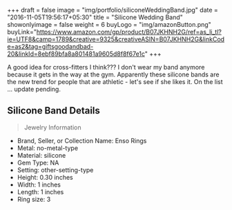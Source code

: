 +++
draft = false
image = "img/portfolio/siliconeWeddingBand.jpg"
date = "2016-11-05T19:56:17+05:30"
title = "Silicone Wedding Band"
showonlyimage = false
weight = 6
buyLogo = "img/amazonButton.png"
buyLink="https://www.amazon.com/gp/product/B07JKHNH2G/ref=as_li_tl?ie=UTF8&camp=1789&creative=9325&creativeASIN=B07JKHNH2G&linkCode=as2&tag=giftsgoodandbad-20&linkId=8ebf89bfa8a801481a9605d8f8f67e1c"
+++

A good idea for cross-fitters I think??? I don't wear my band anymore because it gets in the way at the gym. Apparently these silicone bands are the new trend for people that are athletic - let's see if she likes it. On the list ... update pending.
<!--more-->

## Silicone Band Details

> Jewelry Information

- Brand, Seller, or Collection Name:	Enso Rings
- Metal﻿:	no-metal-type
- Material:	silicone
- Gem Type:	NA
- Setting:	other-setting-type
- Height:	0.30 inches
- Width:	1 inches
- Length:	1 inches
- Ring size:	3
